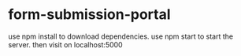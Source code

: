 # form-submission-portal

use npm install to download dependencies.
use npm start to start the server.
then visit on localhost:5000
